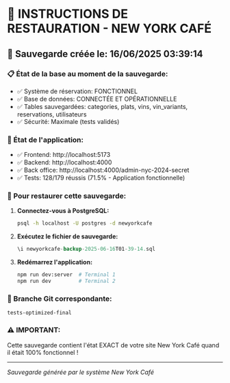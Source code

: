 # 🔄 INSTRUCTIONS DE RESTAURATION - NEW YORK CAFÉ

## 📅 Sauvegarde créée le: 16/06/2025 03:39:14

### 📋 État de la base au moment de la sauvegarde:
- ✅ Système de réservation: FONCTIONNEL
- ✅ Base de données: CONNECTÉE ET OPÉRATIONNELLE  
- ✅ Tables sauvegardées: categories, plats, vins, vin_variants, reservations, utilisateurs
- ✅ Sécurité: Maximale (tests validés)

### 🚀 État de l'application:
- ✅ Frontend: http://localhost:5173
- ✅ Backend: http://localhost:4000  
- ✅ Back office: http://localhost:4000/admin-nyc-2024-secret
- ✅ Tests: 128/179 réussis (71.5% - Application fonctionnelle)

### 🔧 Pour restaurer cette sauvegarde:

1. **Connectez-vous à PostgreSQL:**
   ```bash
   psql -h localhost -U postgres -d newyorkcafe
   ```

2. **Exécutez le fichier de sauvegarde:**
   ```sql
   \i newyorkcafe-backup-2025-06-16T01-39-14.sql
   ```

3. **Redémarrez l'application:**
   ```bash
   npm run dev:server  # Terminal 1
   npm run dev         # Terminal 2
   ```

### 🎯 Branche Git correspondante:
`tests-optimized-final`

### ⚠️ IMPORTANT:
Cette sauvegarde contient l'état EXACT de votre site New York Café
quand il était 100% fonctionnel !

---
*Sauvegarde générée par le système New York Café*
